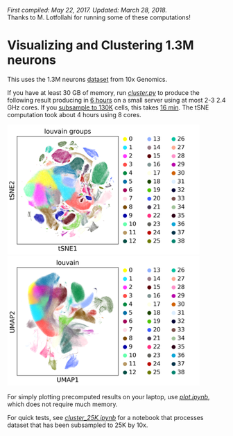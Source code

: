 *First compiled: May 22, 2017. Updated: March 28, 2018.*   
Thanks to M. Lotfollahi for running some of these computations!

# Visualizing and Clustering 1.3M neurons

This uses the 1.3M neurons [dataset](https://support.10xgenomics.com/single-cell-gene-expression/datasets/1M_neurons) from 10x Genomics. 

If you have at least 30 GB of memory, run [*cluster.py*](cluster.py) to produce the following result producing in [6 hours](logfile_1.3M.txt) on a small server using at most 2-3 2.4 GHz cores. If you [subsample to 130K](cluster_130K.py) cells, this takes [16 min](logfile_130K.txt). The tSNE computation took about 4 hours using 8 cores.

<img src="figures/tsne.png" height=300px>
<img src="figures/umap.png" height=300px>

For simply plotting precomputed results on your laptop, use [*plot.ipynb*](https://nbviewer.jupyter.org/github/theislab/scanpy_usage/blob/master/170522_visualizing_one_million_cells/plot.ipynb), which does not require much memory.

For quick tests, see [*cluster_25K.ipynb*](https://nbviewer.jupyter.org/github/theislab/scanpy_usage/blob/master/170522_visualizing_one_million_cells/cluster_subsampled.ipynb) for a notebook that processes dataset that has been subsampled to 25K by 10x.

